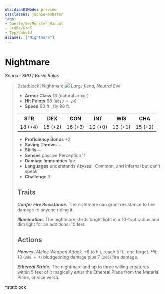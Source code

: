 ```yaml
---
obsidianUIMode: preview
cssclasses: json5e-monster
tags:
- Quelle/5e/Monster_Manual
- Größe/Groß
- Typ/Unhold
aliases: ["Nightmare"]
---
```

# Nightmare
*Source: SRD / Basic Rules*  

> [!statblock] Nightmare
> ![](compendium/bestiary/fiend/token/nightmare.png#token)
> *Large fiend, Neutral Evil*
> 
> - **Armor Class** 13  (natural armor)
> - **Hit Points** 68 (`8d10 + 24`)
> - **Speed** 60 ft., fly 90 ft.
> 
> |STR|DEX|CON|INT|WIS|CHA|
> |:---:|:---:|:---:|:---:|:---:|:---:|
> |18 (+4)|15 (+2)|16 (+3)|10 (+0)|13 (+1)|15 (+2)|
> 
> - **Proficiency Bonus** +2
> - **Saving Throws** ⏤
> - **Skills** ⏤
> - **Senses** passive Perception 11
> - **Damage Immunities** fire
> - **Languages** understands Abyssal, Common, and Infernal but can't speak 
> - **Challenge** 3
> 
> ## Traits
> 
> ***Confer Fire Resistance.*** The nightmare can grant resistance to fire damage to anyone riding it.
> 
> ***Illumination.*** The nightmare sheds bright light in a 10-foot radius and dim light for an additional 10 feet.
> 
> ## Actions
> 
> ***Hooves.*** *Melee Weapon Attack:* +6 to hit, reach 5 ft., one target. *Hit:* 13 (`2d8 + 4`) bludgeoning damage plus 7 (`2d6`) fire damage.
> 
> ***Ethereal Stride.*** The nightmare and up to three willing creatures within 5 feet of it magically enter the Ethereal Plane from the Material Plane, or vice versa.
^statblock